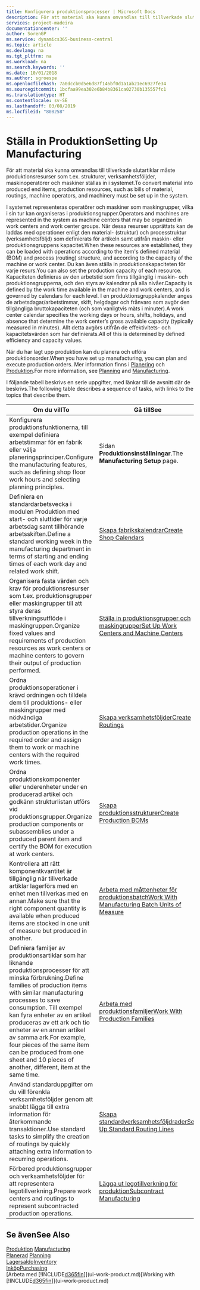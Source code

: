 ```yaml
---
title: Konfigurera produktionsprocesser | Microsoft Docs
description: För att material ska kunna omvandlas till tillverkade slutartiklar måste produktionsresurser som t.ex. strukturer, verksamhetsföljder, maskinoperatörer och maskiner ställas in i systemet.
services: project-madeira
documentationcenter: ''
author: SorenGP
ms.service: dynamics365-business-central
ms.topic: article
ms.devlang: na
ms.tgt_pltfrm: na
ms.workload: na
ms.search.keywords: ''
ms.date: 10/01/2018
ms.author: sgroespe
ms.openlocfilehash: 7a0dccb0d5e6d87f146bf0d1a1ab21ec6927fe34
ms.sourcegitcommit: 1bcfaa99ea302e6b84b8361ca02730b135557fc1
ms.translationtype: HT
ms.contentlocale: sv-SE
ms.lasthandoff: 03/08/2019
ms.locfileid: "808258"
---
```

# <a name="setting-up-manufacturing"></a><span data-ttu-id="36fec-103">Ställa in Produktion</span><span class="sxs-lookup"><span data-stu-id="36fec-103">Setting Up Manufacturing</span></span>
<span data-ttu-id="36fec-104">För att material ska kunna omvandlas till tillverkade slutartiklar måste produktionsresurser som t.ex. strukturer, verksamhetsföljder, maskinoperatörer och maskiner ställas in i systemet.</span><span class="sxs-lookup"><span data-stu-id="36fec-104">To convert material into produced end items, production resources, such as bills of material, routings, machine operators, and machinery must be set up in the system.</span></span>

<span data-ttu-id="36fec-105">I systemet representeras operatörer och maskiner som maskingrupper, vilka i sin tur kan organiseras i produktionsgrupper.</span><span class="sxs-lookup"><span data-stu-id="36fec-105">Operators and machines are represented in the system as machine centers that may be organized in work centers and work center groups.</span></span> <span data-ttu-id="36fec-106">När dessa resurser upprättats kan de laddas med operationer enligt den material- (struktur) och processtruktur (verksamhetsföljd) som definierats för artikeln samt utifrån maskin- eller produktionsgruppens kapacitet.</span><span class="sxs-lookup"><span data-stu-id="36fec-106">When these resources are established, they can be loaded with operations according to the item's defined material (BOM) and process (routing) structure, and according to the capacity of the machine or work center.</span></span> <span data-ttu-id="36fec-107">Du kan även ställa in produktionskapaciteten för varje resurs.</span><span class="sxs-lookup"><span data-stu-id="36fec-107">You can also set the production capacity of each resource.</span></span> <span data-ttu-id="36fec-108">Kapaciteten definieras av den arbetstid som finns tillgänglig i maskin- och produktionsgrupperna, och den styrs av kalendrar på alla nivåer.</span><span class="sxs-lookup"><span data-stu-id="36fec-108">Capacity is defined by the work time available in the machine and work centers, and is governed by calendars for each level.</span></span> <span data-ttu-id="36fec-109">I en produktionsgruppkalender anges de arbetsdagar/arbetstimmar, skift, helgdagar och frånvaro som avgör den tillgängliga bruttokapaciteten (och som vanligtvis mäts i minuter).</span><span class="sxs-lookup"><span data-stu-id="36fec-109">A work center calendar specifies the working days or hours, shifts, holidays, and absence that determine the work center’s gross available capacity (typically measured in minutes).</span></span> <span data-ttu-id="36fec-110">Allt detta avgörs utifrån de effektivitets- och kapacitetsvärden som har definierats.</span><span class="sxs-lookup"><span data-stu-id="36fec-110">All of this is determined by defined efficiency and capacity values.</span></span>  

<span data-ttu-id="36fec-111">När du har lagt upp produktion kan du planera och utföra produktionsorder.</span><span class="sxs-lookup"><span data-stu-id="36fec-111">When you have set up manufacturing, you can plan and execute production orders.</span></span> <span data-ttu-id="36fec-112">Mer information finns i [Planering](production-planning.md) och [Produktion](production-manage-manufacturing.md).</span><span class="sxs-lookup"><span data-stu-id="36fec-112">For more information, see [Planning](production-planning.md) and [Manufacturing](production-manage-manufacturing.md).</span></span>  

 <span data-ttu-id="36fec-113">I följande tabell beskrivs en serie uppgifter, med länkar till de avsnitt där de beskrivs.</span><span class="sxs-lookup"><span data-stu-id="36fec-113">The following table describes a sequence of tasks, with links to the topics that describe them.</span></span>   

|<span data-ttu-id="36fec-114">**Om du vill**</span><span class="sxs-lookup"><span data-stu-id="36fec-114">**To**</span></span>|<span data-ttu-id="36fec-115">**Gå till**</span><span class="sxs-lookup"><span data-stu-id="36fec-115">**See**</span></span>|  
|------------|-------------|  
|<span data-ttu-id="36fec-116">Konfigurera produktionsfunktionerna, till exempel definiera arbetstimmar för en fabrik eller välja planeringsprinciper.</span><span class="sxs-lookup"><span data-stu-id="36fec-116">Configure the manufacturing features, such as defining shop floor work hours and selecting planning principles.</span></span>|<span data-ttu-id="36fec-117">Sidan **Produktionsinställningar**.</span><span class="sxs-lookup"><span data-stu-id="36fec-117">The **Manufacturing Setup** page.</span></span>|  
|<span data-ttu-id="36fec-118">Definiera en standardarbetsvecka i modulen Produktion med start- och sluttider för varje arbetsdag samt tillhörande arbetsskiften.</span><span class="sxs-lookup"><span data-stu-id="36fec-118">Define a standard working week in the manufacturing department in terms of starting and ending times of each work day and related work shift.</span></span>|[<span data-ttu-id="36fec-119">Skapa fabrikskalendrar</span><span class="sxs-lookup"><span data-stu-id="36fec-119">Create Shop Calendars</span></span>](production-how-to-create-work-center-calendars.md)|  
|<span data-ttu-id="36fec-120">Organisera fasta värden och krav för produktionsresurser som t.ex. produktionsgrupper eller maskingrupper till att styra deras tillverkningsutflöde i maskingruppen.</span><span class="sxs-lookup"><span data-stu-id="36fec-120">Organize fixed values and requirements of production resources as work centers or machine centers to govern their output of production performed.</span></span>|[<span data-ttu-id="36fec-121">Ställa in produktionsgrupper och maskingrupper</span><span class="sxs-lookup"><span data-stu-id="36fec-121">Set Up Work Centers and Machine Centers</span></span>](production-how-to-set-up-work-and-machine-centers.md)|
|<span data-ttu-id="36fec-122">Ordna produktionsoperationer i krävd ordningen och tilldela dem till produktions- eller maskingrupper med nödvändiga arbetstider.</span><span class="sxs-lookup"><span data-stu-id="36fec-122">Organize production operations in the required order and assign them to work or machine centers with the required work times.</span></span>|[<span data-ttu-id="36fec-123">Skapa verksamhetsföljder</span><span class="sxs-lookup"><span data-stu-id="36fec-123">Create Routings</span></span>](production-how-to-create-routings.md)|
|<span data-ttu-id="36fec-124">Ordna produktionskomponenter eller underenheter under en producerad artikel och godkänn strukturlistan utförs vid produktionsgrupper.</span><span class="sxs-lookup"><span data-stu-id="36fec-124">Organize production components or subassemblies under a produced parent item and certify the BOM for execution at work centers.</span></span>|[<span data-ttu-id="36fec-125">Skapa produktionsstrukturer</span><span class="sxs-lookup"><span data-stu-id="36fec-125">Create Production BOMs</span></span>](production-how-to-create-production-boms.md)|
|<span data-ttu-id="36fec-126">Kontrollera att rätt komponentkvantitet är tillgänglig när tillverkade artiklar lagerförs med en enhet men tillverkas med en annan.</span><span class="sxs-lookup"><span data-stu-id="36fec-126">Make sure that the right component quantity is available when produced items are stocked in one unit of measure but produced in another.</span></span>|[<span data-ttu-id="36fec-127">Arbeta med måttenheter för produktionsbatch</span><span class="sxs-lookup"><span data-stu-id="36fec-127">Work With Manufacturing Batch Units of Measure</span></span>](production-how-to-use-the-manufacturing-batch-unit-of-measure.md)|  
|<span data-ttu-id="36fec-128">Definiera familjer av produktionsartiklar som har liknande produktionsprocesser för att minska förbrukning.</span><span class="sxs-lookup"><span data-stu-id="36fec-128">Define families of production items with similar manufacturing processes to save consumption.</span></span> <span data-ttu-id="36fec-129">Till exempel kan fyra enheter av en artikel produceras av ett ark och tio enheter av en annan artikel av samma ark.</span><span class="sxs-lookup"><span data-stu-id="36fec-129">For example, four pieces of the same item can be produced from one sheet and 10 pieces of another, different, item at the same time.</span></span>|[<span data-ttu-id="36fec-130">Arbeta med produktionsfamiljer</span><span class="sxs-lookup"><span data-stu-id="36fec-130">Work With Production Families</span></span>](production-how-work-family.md)|
|<span data-ttu-id="36fec-131">Använd standarduppgifter om du vill förenkla verksamhetsföljder genom att snabbt lägga till extra information för återkommande transaktioner.</span><span class="sxs-lookup"><span data-stu-id="36fec-131">Use standard tasks to simplify the creation of routings by quickly attaching extra information to recurring operations.</span></span>|[<span data-ttu-id="36fec-132">Skapa standardverksamhetsföljdrader</span><span class="sxs-lookup"><span data-stu-id="36fec-132">Set Up Standard Routing Lines</span></span>](production-how-set-up-standard-routing-lines.md)|  
|<span data-ttu-id="36fec-133">Förbered produktionsgrupper och verksamhetsföljder för att representera legotillverkning.</span><span class="sxs-lookup"><span data-stu-id="36fec-133">Prepare work centers and routings to represent subcontracted production operations.</span></span>|[<span data-ttu-id="36fec-134">Lägga ut legotillverkning för produktion</span><span class="sxs-lookup"><span data-stu-id="36fec-134">Subcontract Manufacturing</span></span>](production-how-to-subcontract-manufacturing.md)|  

## <a name="see-also"></a><span data-ttu-id="36fec-135">Se även</span><span class="sxs-lookup"><span data-stu-id="36fec-135">See Also</span></span>
<span data-ttu-id="36fec-136">[Produktion](production-manage-manufacturing.md)  </span><span class="sxs-lookup"><span data-stu-id="36fec-136">[Manufacturing](production-manage-manufacturing.md)  </span></span>  
<span data-ttu-id="36fec-137">[Planerad](production-planning.md) </span><span class="sxs-lookup"><span data-stu-id="36fec-137">[Planning](production-planning.md) </span></span>  
[<span data-ttu-id="36fec-138">Lagersaldo</span><span class="sxs-lookup"><span data-stu-id="36fec-138">Inventory</span></span>](inventory-manage-inventory.md)  
[<span data-ttu-id="36fec-139">Inköp</span><span class="sxs-lookup"><span data-stu-id="36fec-139">Purchasing</span></span>](purchasing-manage-purchasing.md)  
<span data-ttu-id="36fec-140">[Arbeta med [!INCLUDE[d365fin](includes/d365fin_md.md)]](ui-work-product.md)</span><span class="sxs-lookup"><span data-stu-id="36fec-140">[Working with [!INCLUDE[d365fin](includes/d365fin_md.md)]](ui-work-product.md)</span></span>
